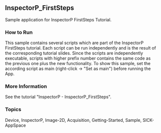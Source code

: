 ## InspectorP_FirstSteps
Sample application for InspectorP FirstSteps Tutorial.

### How to Run
This sample contains several scripts which are part of the InspectorP FirstSteps
tutorial. Each script can be run independently and is the result of the corresponding
tutorial slides.
Since the scripts are independently executable, scripts with higher prefix number
contains the same code as the previous one plus the new functionality.
To show this sample, set the according script as main (right-click -> "Set as main")
before running the App.

### More Information
See the tutorial "InspectorP - InspectorP_FirstSteps".

### Topics
Device, InspectorP, Image-2D, Acquisition, Getting-Started, Sample, SICK-AppSpace